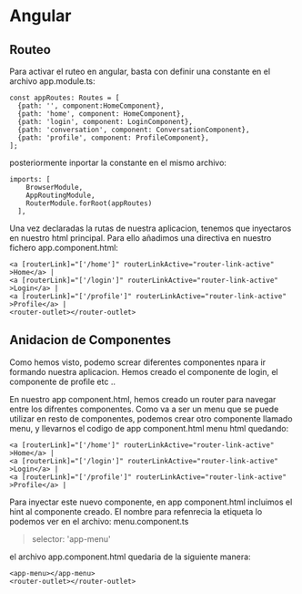 # Angular

## Routeo

Para activar el ruteo en angular, basta con definir una constante en el archivo app.module.ts:

```
const appRoutes: Routes = [
  {path: '', component:HomeComponent},
  {path: 'home', component: HomeComponent},
  {path: 'login', component: LoginComponent},
  {path: 'conversation', component: ConversationComponent},
  {path: 'profile', component: ProfileComponent},
];

```

posteriormente inportar la constante en el mismo archivo:

```
imports: [
    BrowserModule,
    AppRoutingModule,
    RouterModule.forRoot(appRoutes)
  ],
```

  Una vez declaradas la rutas de nuestra aplicacion, tenemos que inyectaros en nuestro html principal. Para ello añadimos una directiva en nuestro fichero app.component.html:

```
<a [routerLink]="['/home']" routerLinkActive="router-link-active" >Home</a> |
<a [routerLink]="['/login']" routerLinkActive="router-link-active" >Login</a> |
<a [routerLink]="['/profile']" routerLinkActive="router-link-active" >Profile</a> |
<router-outlet></router-outlet>
```

## Anidacion de Componentes

Como hemos visto, podemo screar diferentes componentes npara ir formando nuestra aplicacion. Hemos creado el componente de login, el componente de  profile etc ..

En nuestro app component.html, hemos creado un router para navegar entre los difrentes componentes. Como va a ser un menu que se puede utilizar en resto de componentes, podemos crear otro componente llamado menu, y llevarnos el codigo de app component.html menu html quedando:

```
<a [routerLink]="['/home']" routerLinkActive="router-link-active" >Home</a> |
<a [routerLink]="['/login']" routerLinkActive="router-link-active" >Login</a> |
<a [routerLink]="['/profile']" routerLinkActive="router-link-active" >Profile</a> |

```
Para inyectar este nuevo componente, en app component.html incluimos el hint al componente creado. El nombre para refenrecia la etiqueta lo podemos ver en el archivo: menu.component.ts

> selector: 'app-menu'

el archivo app.component.html quedaria de la  siguiente manera:

```
<app-menu></app-menu>
<router-outlet></router-outlet>
```